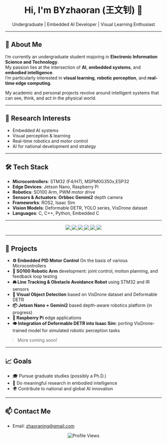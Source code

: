 <h1 align="center">Hi, I'm BYzhaoran (王文钊) 👋</h1>

<p align="center">
  Undergraduate | Embedded AI Developer | Visual Learning Enthusiast
</p>

---

## 🔬 About Me

I’m currently an undergraduate student majoring in **Electronic Information Science and Technology**.  
My passion lies at the intersection of **AI**, **embedded systems**, and **embodied intelligence**.  
I’m particularly interested in **visual learning**, **robotic perception**, and **real-time edge computing**.

My academic and personal projects revolve around intelligent systems that can see, think, and act in the physical world.

---

## 🧠 Research Interests

- Embedded AI systems  
- Visual perception & learning
- Real-time robotics and motor control  
- AI for national development and strategy

---

## 🛠️ Tech Stack

- **Microcontrollers**: STM32 (F4/H7), MSPM0G350x,ESP32  
- **Edge Devices**: Jetson Nano, Raspberry Pi  
- **Robotics**: SO100 Arm, PWM motor drive
- **Sensors & Actuators**: **Orbbec Gemini2** depth camera  
- **Frameworks**: ROS2, Isaac Sim  
- **Vision Models**: Deformable DETR, YOLO series, VisDrone dataset  
- **Languages**: C, C++, Python, Embedded C  

---
<p align="center">
  <a href="https://github.com/BYzhaoran">
    <img src="https://img.shields.io/badge/Code-C++-informational?style=for-the-badge&logo=c%2b%2b&logoColor=white" />
    <img src="https://img.shields.io/badge/Python-💖-informational?style=for-the-badge&logo=python&logoColor=white" />
    <img src="https://img.shields.io/badge/STM32-H7%2FF4-0066cc?style=for-the-badge&logo=stmicroelectronics&logoColor=white" />
    <img src="https://img.shields.io/badge/Jetson-Nano-00C853?style=for-the-badge&logo=nvidia&logoColor=white" />
    <img src="https://img.shields.io/badge/Isaac-Sim-ff6600?style=for-the-badge&logo=nvidia&logoColor=white" />
    <img src="https://img.shields.io/badge/DeepSeek-AI-blueviolet?style=for-the-badge" />
  </a>
</p>


---

## 🔧 Projects

- **⚙️ Embedded PID Motor Control** On the basis of various Microcontrollers
- **🦾 SO100 Robotic Arm** development: joint control, motion planning, and feedback loop testing  
- **🚘 Line Tracking & Obstacle Avoidance Robot** using STM32 and IR sensors  
- **🧠 Visual Object Detection** based on VisDrone dataset and Deformable DETR  
- **📦 Jetson Nano + Gemini2** based depth-aware robotics platform (in progress)  
- **🍓 Raspberry Pi**  edge applications  
- **👁️ Integration of Deformable DETR into Isaac Sim**: porting VisDrone-trained model for simulated robotic perception tasks  

> More coming soon!

---

## 📈 Goals

- 🎓 Pursue graduate studies (possibly a Ph.D.)
- 🧪 Do meaningful research in embodied intelligence
- 🌍 Contribute to national and global AI innovation

---

## 📫 Contact Me

- Email: zhaoraning@gmail.com  

<p align="center">
  <img src="https://komarev.com/ghpvc/?username=BYzhaoran&label=Profile%20views&color=0e75b6&style=flat" alt="Profile Views" />
</p>
